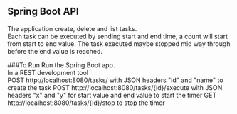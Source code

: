## Spring Boot API </br>
The application create, delete and list tasks.</br>
Each task can be executed by sending start and end time, a count will start from start to end value.
The task executed maybe stopped mid way through before the end value is reached.

###To Run
Run the Spring Boot app. </br>
In a REST development tool </br>
POST http://localhost:8080/tasks/ with JSON headers "id" and "name" to create the task
POST http://localhost:8080/tasks/{id}/execute with JSON headers "x" and "y" for start value and end value to start the timer
GET http://localhost:8080/tasks/{id}/stop to stop the timer

